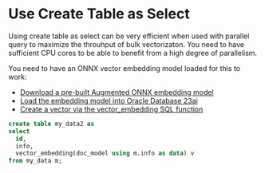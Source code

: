 # Use Create Table as Select 

Using create table as select can be very efficient when used with parallel query to maximize the throuhput of bulk vectorizaton.  You need to have sufficient CPU cores to be able to benefit from a high degree of parallelism. 

You need to have an ONNX vector embedding model loaded for this to work:
- [Download a pre-built Augmented ONNX embedding model](../ONNX/Download%20prebuilt%20Augmented%20ONNX%20file.md)
- [Load the embedding model into Oracle Database 23ai](../ONNX/Load%20the%20ONNX%20model.md)
- [Create a vector via the vector_embedding SQL function](../ONNX/Create%20vector%20via%20vector_embedding.md)


```SQL
create table my_data2 as
select 
  id, 
  info,
  vector_embedding(doc_model using m.info as data) v
from my_data m;
```
